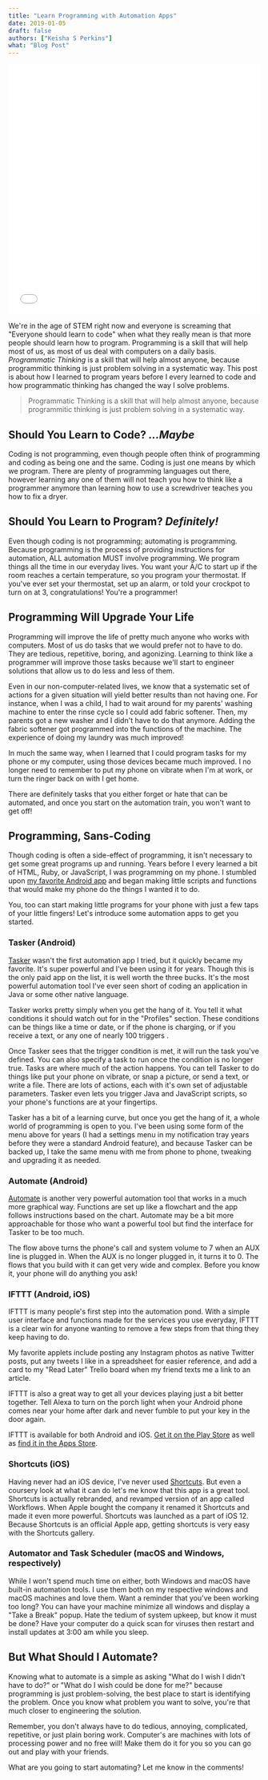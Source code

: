 ```yaml
---
title: "Learn Programming with Automation Apps"
date: 2019-01-05
draft: false
authors: ["Keisha S Perkins"]
what: "Blog Post"
---
```

<iframe src="//slides.com/kayesspea/deck-3/embed" style="width: 100%; min-height:500px" scrolling="no" frameborder="0" webkitallowfullscreen mozallowfullscreen allowfullscreen></iframe>

We're in the age of STEM right now and everyone is screaming that "Everyone should learn to code" when what they really mean is that more people should learn how to program. Programming is a skill that will help most of us, as most of us deal with computers on a daily basis. _Programmatic Thinking_ is a skill that will help almost anyone, because programmitic thinking is just problem solving in a systematic way. This post is about how I learned to program years before I every learned to code and how programmatic thinking has changed the way I solve problems.

<blockquote>Programmatic Thinking is a skill that will help almost anyone, because programmitic thinking is just problem solving in a systematic way.</blockquote>


## Should You Learn to Code? _...Maybe_

Coding is not programming, even though people often think of programming and coding as being one and the same. Coding is just one means by which we program. There are plenty of programming languages out there, however learning any one of them will not teach you how to think like a programmer anymore than learning how to use a screwdriver teaches you how to fix a dryer. 

## Should You Learn to Program? _Definitely!_

Even though coding is not programming; automating is programming. Because programming is the process of providing instructions for automation, ALL automation MUST involve programming. We program things all the time in our everyday lives. You want your A/C to start up if the room reaches a certain temperature, so you program your thermostat. If you've ever set your thermostat, set up an alarm, or told your crockpot to turn on at 3, congratulations! You're a programmer!

## Programming Will Upgrade Your Life

Programming will improve the life of pretty much anyone who works with computers. Most of us do tasks that we would prefer not to have to do. They are tedious, repetitive, boring, and agonizing. Learning to think like a programmer will improve those tasks because we'll start to engineer solutions that allow us to do less and less of them. 

Even in our non-computer-related lives, we know that a systematic set of actions for a given situation will yield better results than not having one. For instance, when I was a child, I had to wait around for my parents' washing machine to enter the rinse cycle so I could add fabric softener. Then, my parents got a new washer and I didn't have to do that anymore. Adding the fabric softener got programmed into the functions of the machine. The experience of doing my laundry was much improved!

In much the same way, when I learned that I could program tasks for my phone or my computer, using those devices became much improved. I no longer need to remember to put my phone on vibrate when I'm at work, or turn the ringer back on with I get home. 

There are definitely tasks that you either forget or hate that can be automated, and once you start on the automation train, you won't want to get off!

## Programming, Sans-Coding

Though coding is often a side-effect of programming, it isn't necessary to get some great programs up and running. Years before I every learned a bit of HTML, Ruby, or JavaScript, I was programming on my phone. I stumbled upon <a target="_blank" href="https://play.google.com/store/apps/details?id=net.dinglisch.android.taskerm&hl=en_US">my favorite Android app</a> and began making little scripts and functions that would make my phone do the things I wanted it to do. 

You, too can start making little programs for your phone with just a few taps of your little fingers! Let's introduce some automation apps to get you started.

### Tasker (Android)

<a target="_blank" href="https://play.google.com/store/apps/details?id=net.dinglisch.android.taskerm&hl=en_US">Tasker</a> wasn't the first automation app I tried, but it quickly became my favorite. It's super powerful and I've been using it for years. Though this is the only paid app on the list, it is well worth the three bucks. It's the most powerful automation tool I've ever seen short of coding an application in Java or some other native language.

Tasker works pretty simply when you get the hang of it. You tell it what conditions it should watch out for in the "Profiles" section. These conditions can be things like a time or date, or if the phone is charging, or if you receive a text, or any one of nearly 100 triggers . 

Once Tasker sees that the trigger condition is met, it will run the task you've defined. You can also specify a task to run once the condition is no longer true. Tasks are where much of the action happens. You can tell Tasker to do things like put your phone on vibrate, or snap a picture, or send a text, or write a file. There are lots of actions, each with it's own set of adjustable parameters. Tasker even lets you trigger Java and JavaScript scripts, so your phone's functions are at your fingertips.

Tasker has a bit of a learning curve, but once you get the hang of it, a whole world of programming is open to you. I've been using some form of the menu above for years (I had a settings menu in my notification tray years before they were a standard Android feature), and because Tasker can be backed up, I take the same menu with me from phone to phone, tweaking and upgrading it as needed.

### Automate (Android)

<a target="_blank" href="https://play.google.com/store/apps/details?id=com.llamalab.automate&hl=en_US">Automate</a> is another very powerful automation tool that works in a much more graphical way. Functions are set up like a flowchart and the app follows instructions based on the chart. Automate may be a bit more approachable for those who want a powerful tool but find the interface for Tasker to be too much.

The flow above turns the phone's call and system volume to 7 when an AUX line is plugged in. When the AUX is no longer plugged in, it turns it to 0. The flows that you build with it can get very wide and complex. Before you know it, your phone will do anything you ask!

### IFTTT (Android, iOS)

IFTTT is many people's first step into the automation pond. With a simple user interface and functions made for the services you use everyday, IFTTT is a clear win for anyone wanting to remove a few steps from that thing they keep having to do.

My favorite applets include posting any Instagram photos as native Twitter posts, put any tweets I like in a spreadsheet for easier reference, and add a card to my "Read Later" Trello board when my friend texts me a link to an article. 

IFTTT is also a great way to get all your devices playing just a bit better together. Tell Alexa to turn on the porch light when your Android phone comes near your home after dark and never fumble to put your key in the door again. 

IFTTT is available for both Android and iOS. <a target="_blank" href="https://play.google.com/store/apps/details?id=com.ifttt.ifttt">Get it on the Play Store</a> as well as <a target="_blank" href="https://itunes.apple.com/app/apple-store/id660944635?mt=8">find it in the Apps Store</a>.

### Shortcuts (iOS)

Having never had an iOS device, I've never used <a target="_blank" href="https://itunes.apple.com/us/app/shortcuts/id915249334/?mt=8">Shortcuts</a>. But even a coursery look at what it can do let's me know that this app is a great tool. Shortcuts is actually rebranded, and revamped version of an app called Workflows. When Apple bought the company it renamed it Shortcuts and made it even more powerful. Shortcuts was launched as a part of iOS 12. Because Shortcuts is an official Apple app, getting shortcuts is very easy with the Shortcuts gallery. 

### Automator and Task Scheduler (macOS and Windows, respectively)

While I won't spend much time on either, both Windows and macOS have built-in automation tools. I use them both on my respective windows and macOS machines and love them. Want a reminder that you've been working too long? You can have your machine minimize all windows and display a "Take a Break" popup. Hate the tedium of system upkeep, but know it must be done? Have your computer do a quick scan for viruses then restart and install updates at 3:00 am while you sleep. 

## But What Should I Automate?

Knowing what to automate is a simple as asking "What do I wish I didn't have to do?" or "What do I wish could be done for me?" because programming is just problem-solving, the best place to start is identifying the problem. Once you know what problem you want to solve, you're that much closer to engineering the solution. 

Remember, you don't always have to do tedious, annoying, complicated, repetitive, or just plain boring work. Computer's are machines with lots of processing power and no free will! Make them do it for you so you can go out and play with your friends.

What are you going to start automating? Let me know in the comments!


